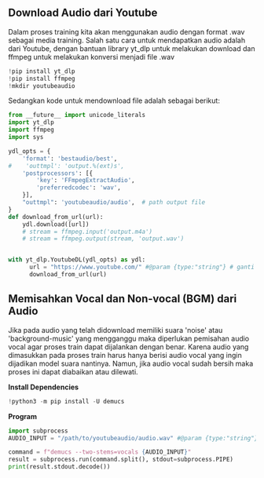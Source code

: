 ## Download Audio dari Youtube
Dalam proses training kita akan menggunakan audio dengan format .wav sebagai media training. Salah satu cara untuk mendapatkan audio adalah dari Youtube, dengan bantuan library yt_dlp untuk melakukan download dan ffmpeg untuk melakukan konversi menjadi file .wav
```py
!pip install yt_dlp
!pip install ffmpeg
!mkdir youtubeaudio
```
Sedangkan kode untuk mendownload file adalah sebagai berikut:
```py
from __future__ import unicode_literals
import yt_dlp
import ffmpeg
import sys

ydl_opts = {
    'format': 'bestaudio/best',
#    'outtmpl': 'output.%(ext)s',
    'postprocessors': [{
        'key': 'FFmpegExtractAudio',
        'preferredcodec': 'wav',
    }],
    "outtmpl": 'youtubeaudio/audio',  # path output file
}
def download_from_url(url):
    ydl.download([url])
    # stream = ffmpeg.input('output.m4a')
    # stream = ffmpeg.output(stream, 'output.wav')


with yt_dlp.YoutubeDL(ydl_opts) as ydl:
      url = "https://www.youtube.com/" #@param {type:"string"} # ganti dengan url video
      download_from_url(url)
```

## Memisahkan Vocal dan Non-vocal (BGM) dari Audio
Jika pada audio yang telah didownload memiliki suara 'noise' atau 'background-music' yang mengganggu maka diperlukan pemisahan audio vocal agar proses train dapat dijalankan dengan benar. Karena audio yang dimasukkan pada proses train harus hanya berisi audio vocal yang ingin dijadikan model suara nantinya. Namun, jika audio vocal sudah bersih maka proses ini dapat diabaikan atau dilewati.

**Install Dependencies**
```py
!python3 -m pip install -U demucs
```
**Program**
```py
import subprocess
AUDIO_INPUT = "/path/to/youtubeaudio/audio.wav" #@param {type:"string"}

command = f"demucs --two-stems=vocals {AUDIO_INPUT}"
result = subprocess.run(command.split(), stdout=subprocess.PIPE)
print(result.stdout.decode())
```
